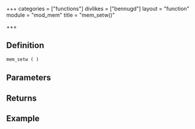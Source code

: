 +++
categories = ["functions"]
divlikes = ["bennugd"]
layout = "function"
module = "mod_mem"
title = "mem_setw()"

+++

## Definition

    mem_setw ( )

## Parameters

## Returns

## Example
